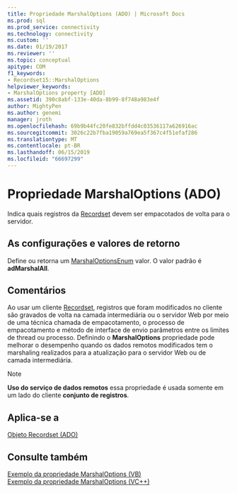 ```yaml
---
title: Propriedade MarshalOptions (ADO) | Microsoft Docs
ms.prod: sql
ms.prod_service: connectivity
ms.technology: connectivity
ms.custom: ''
ms.date: 01/19/2017
ms.reviewer: ''
ms.topic: conceptual
apitype: COM
f1_keywords:
- Recordset15::MarshalOptions
helpviewer_keywords:
- MarshalOptions property [ADO]
ms.assetid: 390c8abf-133e-40da-8b99-8f748a983e4f
author: MightyPen
ms.author: genemi
manager: jroth
ms.openlocfilehash: 69b9b44fc20fe832bffdd4c03536117a626916ac
ms.sourcegitcommit: 3026c22b7fba19059a769ea5f367c4f51efaf286
ms.translationtype: MT
ms.contentlocale: pt-BR
ms.lasthandoff: 06/15/2019
ms.locfileid: "66697299"
---
```

# <a name="marshaloptions-property-ado"></a>Propriedade MarshalOptions (ADO)
Indica quais registros da [Recordset](../../../ado/reference/ado-api/recordset-object-ado.md) devem ser empacotados de volta para o servidor.  
  
## <a name="settings-and-return-values"></a>As configurações e valores de retorno  
 Define ou retorna um [MarshalOptionsEnum](../../../ado/reference/ado-api/marshaloptionsenum.md) valor. O valor padrão é **adMarshalAll**.  
  
## <a name="remarks"></a>Comentários  
 Ao usar um cliente [Recordset](../../../ado/reference/ado-api/recordset-object-ado.md), registros que foram modificados no cliente são gravados de volta na camada intermediária ou o servidor Web por meio de uma técnica chamada de empacotamento, o processo de empacotamento e método de interface de envio parâmetros entre os limites de thread ou processo. Definindo o **MarshalOptions** propriedade pode melhorar o desempenho quando os dados remotos modificados tem o marshaling realizados para a atualização para o servidor Web ou de camada intermediária.  
  
> [!NOTE]
>  **Uso do serviço de dados remotos** essa propriedade é usada somente em um lado do cliente **conjunto de registros**.  
  
## <a name="applies-to"></a>Aplica-se a  
 [Objeto Recordset (ADO)](../../../ado/reference/ado-api/recordset-object-ado.md)  
  
## <a name="see-also"></a>Consulte também  
 [Exemplo da propriedade MarshalOptions (VB)](../../../ado/reference/ado-api/marshaloptions-property-example-vb.md)   
 [Exemplo da propriedade MarshalOptions (VC++)](../../../ado/reference/ado-api/marshaloptions-property-example-vc.md)   
